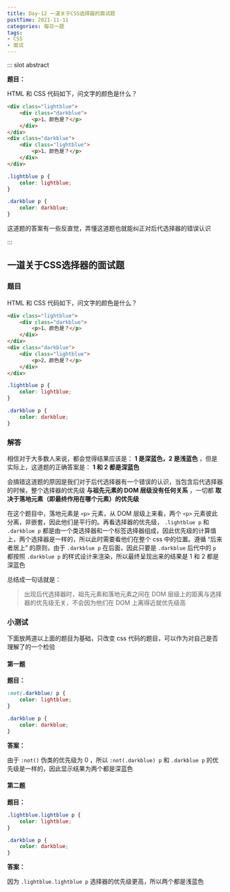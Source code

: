 ```yaml
---
title: Day-12 一道关于CSS选择器的面试题
postTime: 2021-11-11
categories: 每日一题
tags:
- CSS
- 面试
---
```




::: slot abstract

**题目：**

HTML 和 CSS 代码如下，问文字的颜色是什么？

~~~html
<div class="lightblue">
    <div class="darkblue">
        <p>1、颜色是？</p>
    </div>
</div>
<div class="darkblue">
    <div class="lightblue">
        <p>1、颜色是？</p>
    </div>
</div>
~~~

~~~css
.lightblue p {
    color: lightblue;
}

.darkblue p {
    color: darkblue;
}
~~~

这道题的答案有一些反直觉，弄懂这道题也就能纠正对后代选择器的错误认识

:::



## 一道关于CSS选择器的面试题

### 题目

HTML 和 CSS 代码如下，问文字的颜色是什么？

~~~html
<div class="lightblue">
    <div class="darkblue">
        <p>1、颜色是？</p>
    </div>
</div>
<div class="darkblue">
    <div class="lightblue">
        <p>2、颜色是？</p>
    </div>
</div>
~~~

~~~css
.lightblue p {
    color: lightblue;
}

.darkblue p {
    color: darkblue;
}
~~~



### 解答

相信对于大多数人来说，都会觉得结果应该是： **1 是深蓝色，2 是浅蓝色** ，但是实际上，这道题的正确答案是： **1 和 2 都是深蓝色** 

会搞错这道题的原因是我们对于后代选择器有一个错误的认识，当包含后代选择器的时候，整个选择器的优先级 **与祖先元素的 DOM 层级没有任何关系** ，一切都 **取决于落地元素（即最终作用在哪个元素）的优先级**

在这个题目中，落地元素是 `<p>` 元素，从 DOM 层级上来看，两个 `<p>` 元素彼此分离，非嵌套，因此他们是平行的。再看选择器的优先级， `.lightblue p` 和 `.darkblue p` 都是由一个类选择器和一个标签选择器组成，因此优先级的计算值上，两个选择器是一样的，所以此时需要看他们在整个 css 中的位置。遵循 “后来者居上”  的原则，由于 `.darkblue p` 在后面，因此只要是 `.darkblue` 后代中的 `p` 都按照 `.darkblue p` 的样式设计来渲染，所以最终呈现出来的结果是 1 和 2 都是深蓝色

总结成一句话就是：

> 出现后代选择器时，祖先元素和落地元素之间在 DOM 层级上的距离与选择器的优先级无关，不会因为他们在 DOM 上离得近就优先级高



### 小测试

下面放两道以上面的题目为基础，只改变 css 代码的题目，可以作为对自己是否理解了的一个检验

#### 第一题

**题目：**

~~~css
:not(.darkblue) p {
    color: lightblue;
}

.darkblue p {
    color: darkblue;
}
~~~

**答案：**

由于 `:not()` 伪类的优先级为 0 ，所以 `:not(.darkblue) p` 和 `.darkblue p` 的优先级是一样的，因此显示结果为两个都是深蓝色



#### 第二题

**题目：**

~~~css
.lightblue.lightblue p {
    color: lightblue;
}

.darkblue p {
    color: darkblue;
}
~~~

**答案：**

因为 `.lightblue.lightblue p` 选择器的优先级更高，所以两个都是浅蓝色
